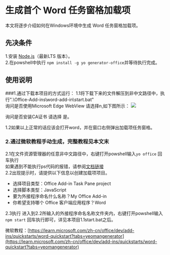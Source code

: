 # 生成首个 Word 任务窗格加载项  
本文将逐步介绍如何在Windows环境中生成 Word 任务窗格加载项。  
## 先决条件  
1.安装 [Node.js](https://nodejs.org/)（最新LTS 版本）。  
2.在powshell中执行 `npm install -g yo generator-office`并等待执行完成。


## 使用说明
###1.通过下载本项目的方式运行：
1.1将下载下来的文件解压到非中文路径中，执行".\Office-Add-ins\word-add-in\start.bat"  
询问是否使用Microsoft Edge WebView 请选择n,如下图所示：
![](https://img.picgo.net/2024/05/02/-2024-05-02-1827257becff5b50c679eb.png)

询问是否安装CA证书 请选择 是。

1.2如果以上正常的话应该会打开word，并在窗口右侧弹出加载项任务窗格。 


### 2.通过微软教程手动生成，完整教程见本文末
2.1在文件资源管理器的任意非中文路径中，右键打开powshell输入`yo office` 回车执行  
  如果遇到不能执行ps代码的报错，请参阅[文档链接](https://learn.microsoft.com/zh-cn/powershell/module/microsoft.powershell.core/about/about_execution_policies?view=powershell-7.4)  
2.2出现提示时，请提供以下信息以创建加载项项目。

-  选择项目类型：Office Add-in Task Pane project
-  选择脚本类型：JavaScript
-  要为外接程序命名什么名称？My Office Add-in
-  你希望支持哪个 Office 客户端应用程序？Word   

2.3执行
进入到2.2所输入的外接程序命名名称文件夹内，右键打开powshell输入`npm start` 回车执行即可，详见本项目1.1start.bat之后。


微软教程：[https://learn.microsoft.com/zh-cn/office/dev/add-ins/quickstarts/word-quickstart?tabs=yeomangenerator](https://learn.microsoft.com/zh-cn/office/dev/add-ins/quickstarts/word-quickstart?tabs=yeomangenerator)



